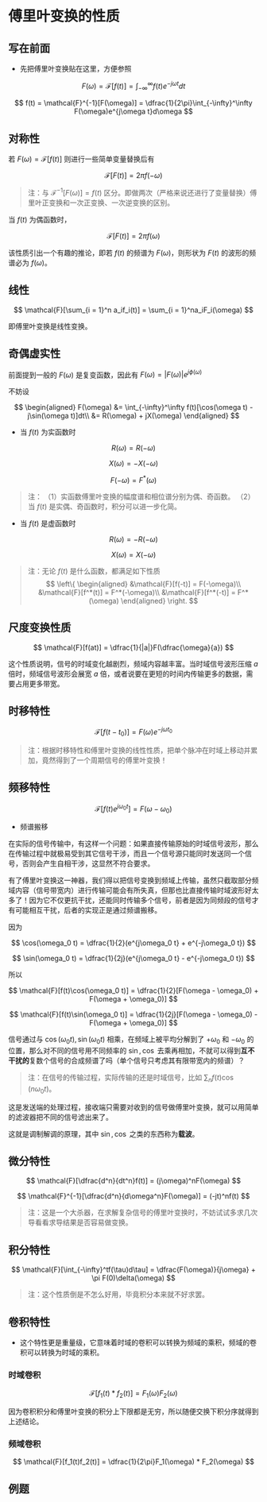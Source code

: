 # 傅里叶变换的性质

## 写在前面

* 先把傅里叶变换贴在这里，方便参照

$$
F(\omega) = \mathcal{F}[f(t)] = \int_{-\infty}^\infty f(t)e^{-j\omega t}dt
$$

$$
f(t) = \mathcal{F}^{-1}[F(\omega)] = \dfrac{1}{2\pi}\int_{-\infty}^\infty F(\omega)e^{j\omega t}d\omega
$$

## 对称性

若 $F(\omega) = \mathcal{F}[f(t)]$ 则进行一些简单变量替换后有

$$
\mathcal{F}[F(t)] = 2\pi f(-\omega)
$$

> 注：与 $\mathcal{F}^{-1}[F(\omega)] = f(t)$ 区分。即做两次（严格来说还进行了变量替换）傅里叶正变换和一次正变换、一次逆变换的区别。

当 $f(t)$ 为偶函数时，

$$
\mathcal{F}[F(t)] = 2\pi f(\omega)
$$

该性质引出一个有趣的推论，即若 $f(t)$ 的频谱为 $F(\omega)$，则形状为 $F(t)$ 的波形的频谱必为 $f(\omega)$。

## 线性

$$
\mathcal{F}[\sum_{i = 1}^n a_if_i(t)] = \sum_{i = 1}^na_iF_i(\omega)
$$

即傅里叶变换是线性变换。

## 奇偶虚实性

前面提到一般的 $F(\omega)$ 是复变函数，因此有 $F(\omega) = |F(\omega)|e^{j\phi(\omega)}$

不妨设

$$
\begin{aligned}
    F(\omega) &= \int_{-\infty}^\infty f(t)[\cos(\omega t) - j\sin(\omega t)]dt\\
    &= R(\omega) + jX(\omega)
\end{aligned}
$$

* 当 $f(t)$ 为实函数时

$$
R(\omega) = R(-\omega)
$$

$$
X(\omega) = -X(-\omega)
$$

$$
F(-\omega) = F^*(\omega)
$$

> 注：
> （1）实函数傅里叶变换的幅度谱和相位谱分别为偶、奇函数。
> （2）当 $f(t)$ 是实偶、奇函数时，积分可以进一步化简。

* 当 $f(t)$ 是虚函数时

$$
R(\omega) = -R(-\omega)
$$

$$
X(\omega) = X(-\omega)
$$

> 注：无论 $f(t)$ 是什么函数，都满足如下性质
> $$
\left\{
\begin{aligned}
    &\mathcal{F}[f(-t)] = F(-\omega)\\
    &\mathcal{F}[f^*(t)] = F^*(-\omega)\\
    &\mathcal{F}[f^*(-t)] = F^*(\omega)
\end{aligned}
\right.
$$

## 尺度变换性质

$$
\mathcal{F}[f(at)] = \dfrac{1}{|a|}F(\dfrac{\omega}{a})
$$

这个性质说明，信号的时域变化越剧烈，频域内容越丰富。当时域信号波形压缩 $a$ 倍时，频域信号波形会展宽 $a$ 倍，或者说要在更短的时间内传输更多的数据，需要占用更多带宽。

## 时移特性

$$
\mathcal{F}[f(t - t_0)] = F(\omega)e^{-j\omega t_0}
$$

> 注：根据时移特性和傅里叶变换的线性性质，把单个脉冲在时域上移动并累加，竟然得到了一个周期信号的傅里叶变换！

## 频移特性

$$
\mathcal{F}[f(t)e^{j\omega_0 t}] = F(\omega - \omega_0)
$$

* 频谱搬移

在实际的信号传输中，有这样一个问题：如果直接传输原始的时域信号波形，那么在传输过程中就极易受到其它信号干涉，而且一个信号源只能同时发送同一个信号，否则会产生自相干涉，这显然不符合要求。

有了傅里叶变换这一神器，我们得以把信号变换到频域上传输，虽然只截取部分频域内容（信号带宽内）进行传输可能会有所失真，但那也比直接传输时域波形好太多了！因为它不仅更抗干扰，还能同时传输多个信号，前者是因为同频段的信号才有可能相互干扰，后者的实现正是通过频谱搬移。

因为

$$
\cos(\omega_0 t) = \dfrac{1}{2}(e^{j\omega_0 t} + e^{-j\omega_0 t})
$$

$$
\sin(\omega_0 t) = \dfrac{1}{2j}(e^{j\omega_0 t} - e^{-j\omega_0 t})
$$

所以

$$
\mathcal{F}[f(t)\cos(\omega_0 t)] = \dfrac{1}{2}[F(\omega - \omega_0) + F(\omega + \omega_0)]
$$

$$
\mathcal{F}[f(t)\sin(\omega_0 t)] = \dfrac{1}{2j}[F(\omega - \omega_0) - F(\omega + \omega_0)]
$$

信号通过与 $\cos(\omega_0 t), \sin(\omega_0 t)$ 相乘，在频域上被平均分解到了 $+\omega_0$ 和 $-\omega_0$ 的位置，那么对不同的信号用不同频率的 $\sin, \cos$ 去乘再相加，不就可以得到**互不干扰的**复数个信号的合成频谱了吗（单个信号只考虑其有限带宽内的频谱）？

> 注：在信号的传输过程，实际传输的还是时域信号，比如 $\sum_n f(t)\cos(n\omega_0 t)$。

这是发送端的处理过程，接收端只需要对收到的信号做傅里叶变换，就可以用简单的滤波器把不同的信号滤出来了。

这就是调制解调的原理，其中 $\sin, \cos$ 之类的东西称为**载波**。

## 微分特性

$$
\mathcal{F}[\dfrac{d^n}{dt^n}f(t)] = (j\omega)^nF(\omega)
$$

$$
\mathcal{F}^{-1}[\dfrac{d^n}{d\omega^n}F(\omega)] = (-jt)^nf(t)
$$

> 注：这是一个大杀器，在求解复杂信号的傅里叶变换时，不妨试试多求几次导看看求导结果是否容易做变换。

## 积分特性

$$
\mathcal{F}[\int_{-\infty}^tf(\tau)d\tau] = \dfrac{F(\omega)}{j\omega} + \pi F(0)\delta(\omega)
$$

> 注：这个性质倒是不怎么好用，毕竟积分本来就不好求罢。

## 卷积特性

* 这个特性更是重量级，它意味着时域的卷积可以转换为频域的乘积，频域的卷积可以转换为时域的乘积。

### 时域卷积

$$
\mathcal{F}[f_1(t) * f_2(t)] = F_1(\omega)F_2(\omega)
$$

因为卷积积分和傅里叶变换的积分上下限都是无穷，所以随便交换下积分序就得到上述结论。

### 频域卷积

$$
\mathcal{F}[f_1(t)f_2(t)] = \dfrac{1}{2\pi}F_1(\omega) * F_2(\omega)
$$

## 例题

